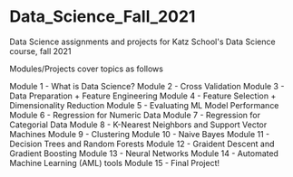 # Data_Science_Fall_2021
Data Science assignments and projects for Katz School's Data Science course, fall 2021

Modules/Projects cover topics as follows

Module 1 - What is Data Science?
Module 2 - Cross Validation
Module 3 - Data Preparation + Feature Engineering
Module 4 - Feature Selection + Dimensionality Reduction
Module 5 - Evaluating ML Model Performance
Module 6 - Regression for Numeric Data
Module 7 - Regression for Categorial Data
Module 8 - K-Nearest Neighbors and Support Vector Machines
Module 9 - Clustering
Module 10 - Naive Bayes
Module 11 - Decision Trees and Random Forests
Module 12 - Graident Descent and Gradient Boosting
Module 13 - Neural Networks
Module 14 - Automated Machine Learning (AML) tools
Module 15 - Final Project!
